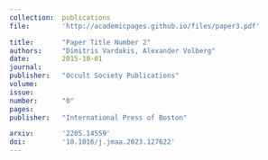 ```yaml
---
collection:  publications
file:        'http://academicpages.github.io/files/paper3.pdf'

title:       "Paper Title Number 2"
authors:     "Dimitris Vardakis, Alexander Volberg"
date:        2015-10-01
journal:     
publisher:   "Occult Society Publications"
volume:      
issue:       
number:      "0"
pages:       
publisher:   "International Press of Boston"

arxiv:       '2205.14559'
doi:         '10.1016/j.jmaa.2023.127622'
---
```

